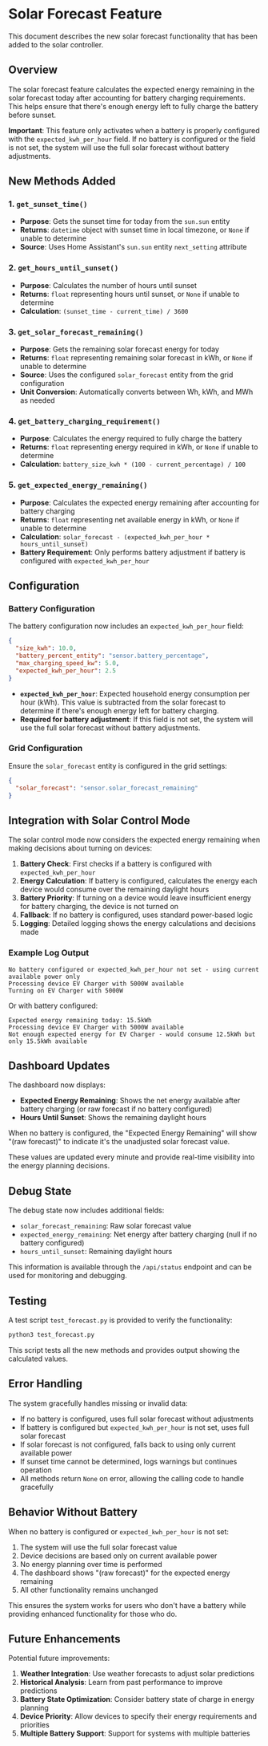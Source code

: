 # Solar Forecast Feature

This document describes the new solar forecast functionality that has been added to the solar controller.

## Overview

The solar forecast feature calculates the expected energy remaining in the solar forecast today after accounting for battery charging requirements. This helps ensure that there's enough energy left to fully charge the battery before sunset.

**Important**: This feature only activates when a battery is properly configured with the `expected_kwh_per_hour` field. If no battery is configured or the field is not set, the system will use the full solar forecast without battery adjustments.

## New Methods Added

### 1. `get_sunset_time()`
- **Purpose**: Gets the sunset time for today from the `sun.sun` entity
- **Returns**: `datetime` object with sunset time in local timezone, or `None` if unable to determine
- **Source**: Uses Home Assistant's `sun.sun` entity `next_setting` attribute

### 2. `get_hours_until_sunset()`
- **Purpose**: Calculates the number of hours until sunset
- **Returns**: `float` representing hours until sunset, or `None` if unable to determine
- **Calculation**: `(sunset_time - current_time) / 3600`

### 3. `get_solar_forecast_remaining()`
- **Purpose**: Gets the remaining solar forecast energy for today
- **Returns**: `float` representing remaining solar forecast in kWh, or `None` if unable to determine
- **Source**: Uses the configured `solar_forecast` entity from the grid configuration
- **Unit Conversion**: Automatically converts between Wh, kWh, and MWh as needed

### 4. `get_battery_charging_requirement()`
- **Purpose**: Calculates the energy required to fully charge the battery
- **Returns**: `float` representing energy required in kWh, or `None` if unable to determine
- **Calculation**: `battery_size_kwh * (100 - current_percentage) / 100`

### 5. `get_expected_energy_remaining()`
- **Purpose**: Calculates the expected energy remaining after accounting for battery charging
- **Returns**: `float` representing net available energy in kWh, or `None` if unable to determine
- **Calculation**: `solar_forecast - (expected_kwh_per_hour * hours_until_sunset)`
- **Battery Requirement**: Only performs battery adjustment if battery is configured with `expected_kwh_per_hour`

## Configuration

### Battery Configuration
The battery configuration now includes an `expected_kwh_per_hour` field:

```json
{
  "size_kwh": 10.0,
  "battery_percent_entity": "sensor.battery_percentage",
  "max_charging_speed_kw": 5.0,
  "expected_kwh_per_hour": 2.5
}
```

- **`expected_kwh_per_hour`**: Expected household energy consumption per hour (kWh). This value is subtracted from the solar forecast to determine if there's enough energy left for battery charging.
- **Required for battery adjustment**: If this field is not set, the system will use the full solar forecast without battery adjustments.

### Grid Configuration
Ensure the `solar_forecast` entity is configured in the grid settings:

```json
{
  "solar_forecast": "sensor.solar_forecast_remaining"
}
```

## Integration with Solar Control Mode

The solar control mode now considers the expected energy remaining when making decisions about turning on devices:

1. **Battery Check**: First checks if a battery is configured with `expected_kwh_per_hour`
2. **Energy Calculation**: If battery is configured, calculates the energy each device would consume over the remaining daylight hours
3. **Battery Priority**: If turning on a device would leave insufficient energy for battery charging, the device is not turned on
4. **Fallback**: If no battery is configured, uses standard power-based logic
5. **Logging**: Detailed logging shows the energy calculations and decisions made

### Example Log Output
```
No battery configured or expected_kwh_per_hour not set - using current available power only
Processing device EV Charger with 5000W available
Turning on EV Charger with 5000W
```

Or with battery configured:
```
Expected energy remaining today: 15.5kWh
Processing device EV Charger with 5000W available
Not enough expected energy for EV Charger - would consume 12.5kWh but only 15.5kWh available
```

## Dashboard Updates

The dashboard now displays:
- **Expected Energy Remaining**: Shows the net energy available after battery charging (or raw forecast if no battery configured)
- **Hours Until Sunset**: Shows the remaining daylight hours

When no battery is configured, the "Expected Energy Remaining" will show "(raw forecast)" to indicate it's the unadjusted solar forecast value.

These values are updated every minute and provide real-time visibility into the energy planning decisions.

## Debug State

The debug state now includes additional fields:
- `solar_forecast_remaining`: Raw solar forecast value
- `expected_energy_remaining`: Net energy after battery charging (null if no battery configured)
- `hours_until_sunset`: Remaining daylight hours

This information is available through the `/api/status` endpoint and can be used for monitoring and debugging.

## Testing

A test script `test_forecast.py` is provided to verify the functionality:

```bash
python3 test_forecast.py
```

This script tests all the new methods and provides output showing the calculated values.

## Error Handling

The system gracefully handles missing or invalid data:
- If no battery is configured, uses full solar forecast without adjustments
- If battery is configured but `expected_kwh_per_hour` is not set, uses full solar forecast
- If solar forecast is not configured, falls back to using only current available power
- If sunset time cannot be determined, logs warnings but continues operation
- All methods return `None` on error, allowing the calling code to handle gracefully

## Behavior Without Battery

When no battery is configured or `expected_kwh_per_hour` is not set:
1. The system will use the full solar forecast value
2. Device decisions are based only on current available power
3. No energy planning over time is performed
4. The dashboard shows "(raw forecast)" for the expected energy remaining
5. All other functionality remains unchanged

This ensures the system works for users who don't have a battery while providing enhanced functionality for those who do.

## Future Enhancements

Potential future improvements:
1. **Weather Integration**: Use weather forecasts to adjust solar predictions
2. **Historical Analysis**: Learn from past performance to improve predictions
3. **Battery State Optimization**: Consider battery state of charge in energy planning
4. **Device Priority**: Allow devices to specify their energy requirements and priorities
5. **Multiple Battery Support**: Support for systems with multiple batteries 